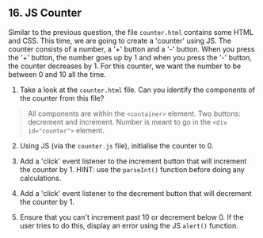 ## 16. JS Counter

Similar to the previous question, the file `counter.html` contains some HTML and CSS. This time, we are going to create a 'counter' using JS. The counter consists of a number, a '+' button and a '-' button. When you press the '+' button, the number goes up by 1 and when you press the '-' button, the counter decreases by 1. For this counter, we want the number to be between 0 and 10 all the time.

1. Take a look at the `counter.html` file. Can you identify the components of the counter from this file?

> All components are within the `<container>` element.
> Two buttons: decrement and increment.
> Number is meant to go in the `<div id="counter">` element.

2. Using JS (via the `counter.js` file), initialise the counter to 0.

3. Add a 'click' event listener to the increment button that will increment the counter by 1. HINT: use the `parseInt()` function before doing any calculations.

4. Add a 'click' event listener to the decrement button that will decrement the counter by 1.

5. Ensure that you can't increment past 10 or decrement below 0. If the user tries to do this, display an error using the JS `alert()` function.

